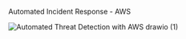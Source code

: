 Automated Incident Response - AWS


![Automated Threat Detection with AWS drawio (1)](https://github.com/user-attachments/assets/8392f8e3-f429-4d5e-b210-cb00768353b8)
